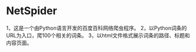 # NetSpider
1，这是一个由Python语言开发的百度百科网络爬虫程序。
2，以Python词条的URL为入口，爬100个相关的词条。
3，以html文件格式展示词条的路径、标题和内容页面。
